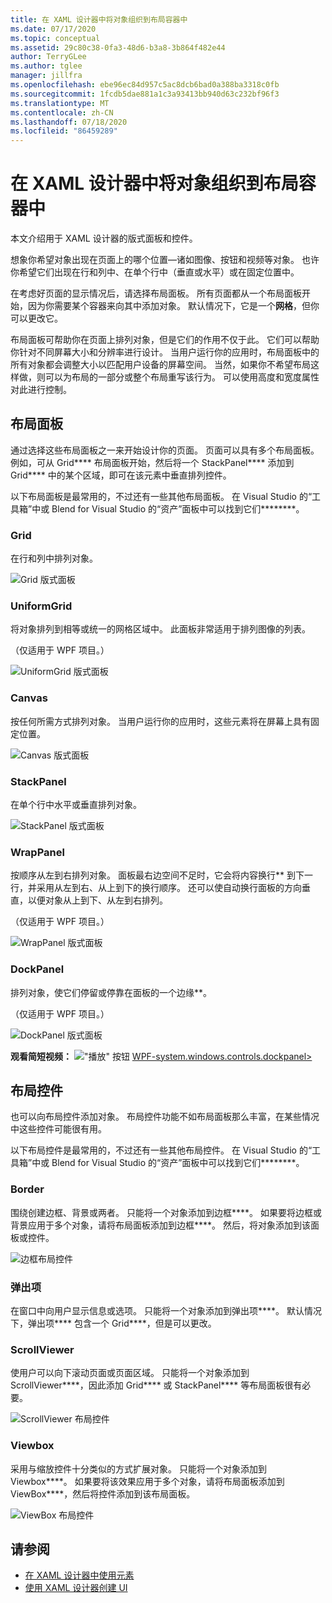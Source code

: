 ```yaml
---
title: 在 XAML 设计器中将对象组织到布局容器中
ms.date: 07/17/2020
ms.topic: conceptual
ms.assetid: 29c80c38-0fa3-48d6-b3a8-3b864f482e44
author: TerryGLee
ms.author: tglee
manager: jillfra
ms.openlocfilehash: ebe96ec84d957c5ac8dcb6bad0a388ba3318c0fb
ms.sourcegitcommit: 1fcdb5dae881a1c3a93413bb940d63c232bf96f3
ms.translationtype: MT
ms.contentlocale: zh-CN
ms.lasthandoff: 07/18/2020
ms.locfileid: "86459289"
---
```

# <a name="organize-objects-into-layout-containers-in-xaml-designer"></a>在 XAML 设计器中将对象组织到布局容器中

本文介绍用于 XAML 设计器的版式面板和控件。

想象你希望对象出现在页面上的哪个位置&mdash;诸如图像、按钮和视频等对象。 也许你希望它们出现在行和列中、在单个行中（垂直或水平）或在固定位置中。

在考虑好页面的显示情况后，请选择布局面板。 所有页面都从一个布局面板开始，因为你需要某个容器来向其中添加对象。 默认情况下，它是一个**网格**，但你可以更改它。

布局面板可帮助你在页面上排列对象，但是它们的作用不仅于此。 它们可以帮助你针对不同屏幕大小和分辨率进行设计。 当用户运行你的应用时，布局面板中的所有对象都会调整大小以匹配用户设备的屏幕空间。 当然，如果你不希望布局这样做，则可以为布局的一部分或整个布局重写该行为。 可以使用高度和宽度属性对此进行控制。

## <a name="layout-panels"></a>布局面板

通过选择这些布局面板之一来开始设计你的页面。 页面可以具有多个布局面板。 例如，可从 Grid**** 布局面板开始，然后将一个 StackPanel**** 添加到 Grid**** 中的某个区域，即可在该元素中垂直排列控件。

以下布局面板是最常用的，不过还有一些其他布局面板。 在 Visual Studio 的“工具箱”中或 Blend for Visual Studio 的“资产”面板中可以找到它们********。

### <a name="grid"></a>Grid

在行和列中排列对象。

![Grid 版式面板](../designers/media/98b234b2-ac3b-441f-9136-98375fee87b7.png)

### <a name="uniformgrid"></a>UniformGrid

将对象排列到相等或统一的网格区域中。 此面板非常适用于排列图像的列表。

（仅适用于 WPF 项目。）

![UniformGrid 版式面板](../designers/media/928b9284-a7e8-4678-875a-656b80b78076.png)

### <a name="canvas"></a>Canvas

按任何所需方式排列对象。 当用户运行你的应用时，这些元素将在屏幕上具有固定位置。

![Canvas 版式面板](../designers/media/e1ae27f0-3a57-454e-b580-877dcea8836d.png)

### <a name="stackpanel"></a>StackPanel

在单个行中水平或垂直排列对象。

![StackPanel 版式面板](../designers/media/a85a7b57-b0a8-495e-b985-f0291e41d093.png)

### <a name="wrappanel"></a>WrapPanel

按顺序从左到右排列对象。 面板最右边空间不足时，它会将内容换行** 到下一行，并采用从左到右、从上到下的换行顺序。 还可以使自动换行面板的方向垂直，以便对象从上到下、从左到右排列。

（仅适用于 WPF 项目。）

![WrapPanel 版式面板](../designers/media/b1c415fb-9a32-4a18-aa0b-308fca994ac9.png)

### <a name="dockpanel"></a>DockPanel

排列对象，使它们停留或停靠在面板的一个边缘**。

（仅适用于 WPF 项目。）

![DockPanel 版式面板](../designers/media/72d46b58-9a49-4dd5-8af7-6843c0440226.png)

**观看简短视频：** !["播放" 按钮 ](../designers/media/bldadminconsoleinitialconfigicon.PNG) [WPF-system.windows.controls.dockpanel>](https://www.youtube.com/watch?v=EBH_OIM-zPo)

## <a name="layout-controls"></a>布局控件

也可以向布局控件添加对象。 布局控件功能不如布局面板那么丰富，在某些情况中这些控件可能很有用。

以下布局控件是最常用的，不过还有一些其他布局控件。 在 Visual Studio 的“工具箱”中或 Blend for Visual Studio 的“资产”面板中可以找到它们********。

### <a name="border"></a>Border

围绕创建边框、背景或两者。 只能将一个对象添加到边框****。 如果要将边框或背景应用于多个对象，请将布局面板添加到边框****。 然后，将对象添加到该面板或控件。

![边框布局控件](../designers/media/e761238b-99fd-43c5-bbc4-57538b8289ff.png)

### <a name="popup"></a>弹出项

在窗口中向用户显示信息或选项。 只能将一个对象添加到弹出项****。 默认情况下，弹出项**** 包含一个 Grid****，但是可以更改。

### <a name="scrollviewer"></a>ScrollViewer

使用户可以向下滚动页面或页面区域。 只能将一个对象添加到 ScrollViewer****，因此添加 Grid**** 或 StackPanel**** 等布局面板很有必要。

![ScrollViewer 布局控件](../designers/media/06b326d4-f23d-41a6-b26b-e1aff37572a7.png)

### <a name="viewbox"></a>Viewbox

采用与缩放控件十分类似的方式扩展对象。 只能将一个对象添加到 Viewbox****。 如果要将该效果应用于多个对象，请将布局面板添加到 ViewBox****，然后将控件添加到该布局面板。

![ViewBox 布局控件](../designers/media/f5b13c66-d918-4141-8a16-bd8f8628687a.png)

## <a name="see-also"></a>请参阅

- [在 XAML 设计器中使用元素](../xaml-tools/working-with-elements-in-xaml-designer.md)
- [使用 XAML 设计器创建 UI](../xaml-tools/creating-a-ui-by-using-xaml-designer-in-visual-studio.md)
